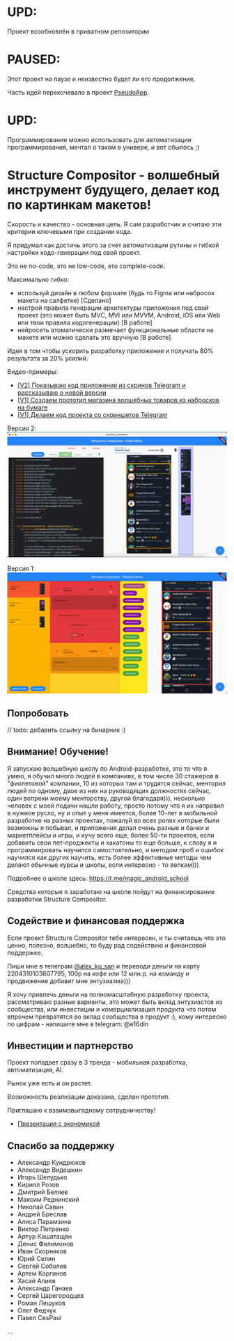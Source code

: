 # UPD: 

Проект возобновлён в приватном репозитории

# PAUSED:

Этот проект на паузе и неизвестно будет ли его продолжение. 

Часть идей перекочевало в проект [PseudoApp](https://github.com/e16din/PseudoApp).

# UPD:

Программирование можно использовать для автоматизации программирования, мечтал о таком в универе, и вот сбылось ;)

# Structure Compositor - волшебный инструмент будущего, делает код по картинкам макетов!

Скорость и качество - основная цель. Я сам разработчик и считаю эти критерии ключевыми при создании кода.

Я придумал как достичь этого за счет автоматизации рутины и гибкой настройки кодо-генерации под свой проект.

Это не no-code, это не low-code, это complete-code.

Максимально гибко: 
- используй дизайн в любом формате (будь то Figma или набросок макета на салфетке) [Сделано] 
- настрой правила генерации архитектуры приложения под свой проект (это может быть MVC, MVI или MVVM, Android, iOS или Web или твои правила кодогенерации) [В работе]
- нейросеть атоматически размечает функциональные области на макете или можно сделать это вручную  [В работе]

Идея в том чтобы ускорить разработку приложения и получать 80% результата за 20% усилий.

Видео-примеры:
- [[V2] Показываю код приложения из скринов Telegram и рассказываю о новой версии](https://youtu.be/woOurE1w8is)
- [[V1] Создаем прототип магазина волшебных товаров из набросков на бумаге](https://youtu.be/yDqQJ-uk3qo)
- [[V1] Делаем код проекта со скриншетов Telegram](https://youtu.be/fMw-fU_FZB8)


Версия 2:
![Structure Compositor в деле](https://github.com/e16din/structure_compositor/blob/main/screen2.png)

Версия 1:
![Structure Compositor в деле](https://github.com/e16din/structure_compositor/blob/main/screen1.png)

## Попробовать

// todo: добавить ссылку на бинарник :)

## Внимание! Обучение! 

Я запускаю волшебную школу по Android-разработке, это то что я умею, я обучил много людей в компаниях, в том числе 30 стажеров в "фиолетовой" компании, 10 из которых там и трудятся сейчас, менторил людей по одному, двое из них на руководящих должностях сейчас, один вопреки моему менторству, другой благодаря))), несколько человек с моей подачи нашли работу, просто потому что я их направил в нужное русло, ну и опыт у меня имеется, более 10-лет в мобильной разработке на разных проектах, пожалуй во всех ролях которые были возможны я побывал, и приложения делал очень разные и банки и маркетплейсы и игры, и кучу всего еще, более 50-ти проектов, если добавить свои пет-проджекты и хакатоны то еще больше, к слову я и программировать научился самостоятельно, и методом проб и ошибок научился как других научить, есть более эффективные методы чем делают обычные курсы и школы, если интересно - то велкам)))   

Подробнее о школе здесь: https://t.me/magic_android_school 

Средства которые я заработаю на школе пойдут на финансирование разработки Structure Compositor.

## Содействие и финансовая поддержка

Если проект Structure Compositor тебе интересен, и ты считаешь что это ценно, полезно, волшебно, то буду рад содействию и финансовой поддержке.

Пиши мне в телеграм [@alex_ku_san](https://t.me/alex_ku_san) и переводи деньги на карту 2204310103607795, 100р на кофе или 12 млн.р. на команду и продвижение добавит мне энтузиазма)))

Я хочу привлечь деньги на полномасштабную разработку проекта, рассматриваю разные варианты, это может быть вклад энтузиастов из сообщества, или инвестиции и комерциализация продукта что потом впрочем превратятся во вклад сообщества в продукт :), кому интересно по цифрам - напишите мне в telegram: @e16din

## Инвестиции и партнерство

Проект попадает сразу в 3 тренда - мобильная разработка, автоматизация, AI. 

Рынок уже есть и он растет. 

Возможность реализации доказана, сделан прототип.

Приглашаю к взаимовыгодному сотрудничеству!

- [Презентация с экономикой](https://drive.google.com/file/d/1qI4ht1I1O0BdP3OMTpo8SnOGCHxBGL1x/view?usp=sharing)

## Спасибо за поддержку

- Александр Кундрюков
- Александр Видешкин
- Игорь Шелудько
- Кирилл Розов
- Дмитрий Беляев
- Максим Реднинский
- Николай Савин
- Андрей Бреслав
- Алиса Парамзина
- Виктор Петренко
- Артур Кашатащян
- Денис Филимонов
- Иван Скорняков
- Юрий Селин
- Сергей Соболев
- Артем Коргинов
- Хасай Алиев
- Александр Ганаев
- Сергей Царегородцев
- Роман Лешуков
- Олег Федчук
- Павел CesPaul

...


